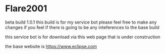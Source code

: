 # Flare2001
beta build 1.0.1
this build is for my service bot please feel free to make any changes if you feel if there is going to be any inteferences to the base build

this service bot is for download via this web page that is under construction 

the base website is https://www.eclipse.com
